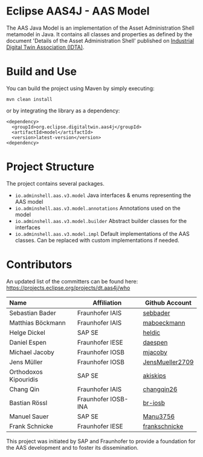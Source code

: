 # Eclipse AAS4J - AAS Model

The AAS Java Model is an implementation of the Asset Administration Shell
metamodel in Java. It contains all classes and properties as defined by the
document 'Details of the Asset Administration Shell' published on
[Industrial Digital Twin Association (IDTA)](https://industrialdigitaltwin.org/en/).


# Build and Use

You can build the project using Maven by simply executing:

`mvn clean install`

or by integrating the library as a dependency:

```
<dependency>
  <groupId>org.eclipse.digitaltwin.aas4j</groupId>
  <artifactId>model</artifactId>
  <version>latest-version</version>
<dependency>
```

# Project Structure

The project contains several packages.

- `io.adminshell.aas.v3.model` Java interfaces & enums representing the AAS model
- `io.adminshell.aas.v3.model.annotations` Annotations used on the model
- `io.adminshell.aas.v3.model.builder` Abstract builder classes for the interfaces
- `io.adminshell.aas.v3.model.impl` Default implementations of the AAS classes. Can be replaced with custom implementations if needed.


# Contributors


An updated list of the committers can be found here: https://projects.eclipse.org/projects/dt.aas4j/who

| Name | Affiliation | Github Account |
|:--| -- | -- |
| Sebastian Bader | Fraunhofer IAIS | [sebbader](https://github.com/sebbader) |
| Matthias Böckmann | Fraunhofer IAIS | [maboeckmann](https://github.com/maboeckmann) |
| Helge Dickel | SAP SE | [heldic](https://github.com/heldic) |
| Daniel Espen | Fraunhofer IESE | [daespen](https://github.com/daespen) |
| Michael Jacoby | Fraunhofer IOSB | [mjacoby](https://github.com/mjacoby) |
| Jens Müller | Fraunhofer IOSB | [JensMueller2709](https://github.com/JensMueller2709) |
| Orthodoxos Kipouridis | SAP SE | [akiskips](https://github.com/akiskips) |
| Chang Qin | Fraunhofer IAIS | [changqin26](https://github.com/changqin26) |
| Bastian Rössl | Fraunhofer IOSB-INA | [br-iosb](https://github.com/br-iosb) |
| Manuel Sauer | SAP SE | [Manu3756](https://github.com/Manu3756) |
| Frank Schnicke | Fraunhofer IESE | [frankschnicke](https://github.com/frankschnicke) |

This project was initiated by SAP and Fraunhofer to provide a foundation for the
AAS development and to foster its dissemination.
